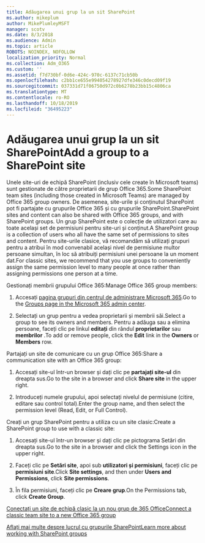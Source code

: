 ```yaml
---
title: Adăugarea unui grup la un sit SharePoint
ms.author: mikeplum
author: MikePlumleyMSFT
manager: scotv
ms.date: 8/3/2018
ms.audience: Admin
ms.topic: article
ROBOTS: NOINDEX, NOFOLLOW
localization_priority: Normal
ms.collection: Adm_O365
ms.custom: ''
ms.assetid: f7d730bf-0d6e-424c-970c-6137c71cb50b
ms.openlocfilehash: c2bb1ce655e994054278927dfe346c0decd09f19
ms.sourcegitcommit: 037331d71f06750d972c0b6278b23bb15c4806ca
ms.translationtype: MT
ms.contentlocale: ro-RO
ms.lasthandoff: 10/18/2019
ms.locfileid: "36495223"
---
```

# <a name="add-a-group-to-a-sharepoint-site"></a><span data-ttu-id="319f5-102">Adăugarea unui grup la un sit SharePoint</span><span class="sxs-lookup"><span data-stu-id="319f5-102">Add a group to a SharePoint site</span></span>

<span data-ttu-id="319f5-103">Unele site-uri de echipă SharePoint (inclusiv cele create în Microsoft teams) sunt gestionate de către proprietarii de grup Office 365.</span><span class="sxs-lookup"><span data-stu-id="319f5-103">Some SharePoint team sites (including those created in Microsoft Teams) are managed by Office 365 group owners.</span></span> <span data-ttu-id="319f5-104">De asemenea, site-urile și conținutul SharePoint pot fi partajate cu grupurile Office 365 și cu grupurile SharePoint.</span><span class="sxs-lookup"><span data-stu-id="319f5-104">SharePoint sites and content can also be shared with Office 365 groups, and with SharePoint groups.</span></span> <span data-ttu-id="319f5-105">Un grup SharePoint este o colecție de utilizatori care au toate același set de permisiuni pentru site-uri și conținut.</span><span class="sxs-lookup"><span data-stu-id="319f5-105">A SharePoint group is a collection of users who all have the same set of permissions to sites and content.</span></span> <span data-ttu-id="319f5-106">Pentru site-urile clasice, vă recomandăm să utilizați grupuri pentru a atribui în mod convenabil același nivel de permisiune multor persoane simultan, în loc să atribuiți permisiuni unei persoane la un moment dat.</span><span class="sxs-lookup"><span data-stu-id="319f5-106">For classic sites, we recommend that you use groups to conveniently assign the same permission level to many people at once rather than assigning permissions one person at a time.</span></span>
  
<span data-ttu-id="319f5-107">Gestionați membrii grupului Office 365:</span><span class="sxs-lookup"><span data-stu-id="319f5-107">Manage Office 365 group members:</span></span>
  
1. <span data-ttu-id="319f5-108">Accesați [pagina grupuri din centrul de administrare Microsoft 365](https://portal.office.com/adminportal/home#/groups).</span><span class="sxs-lookup"><span data-stu-id="319f5-108">Go to the [Groups page in the Microsoft 365 admin center](https://portal.office.com/adminportal/home#/groups).</span></span>
    
2. <span data-ttu-id="319f5-109">Selectați un grup pentru a vedea proprietarii și membrii săi.</span><span class="sxs-lookup"><span data-stu-id="319f5-109">Select a group to see its owners and members.</span></span> <span data-ttu-id="319f5-110">Pentru a adăuga sau a elimina persoane, faceți clic pe linkul **editați** din rândul **proprietarilor** sau **membrilor** .</span><span class="sxs-lookup"><span data-stu-id="319f5-110">To add or remove people, click the **Edit** link in the **Owners** or **Members** row.</span></span> 
    
<span data-ttu-id="319f5-111">Partajați un site de comunicare cu un grup Office 365:</span><span class="sxs-lookup"><span data-stu-id="319f5-111">Share a communication site with an Office 365 group:</span></span>
  
1. <span data-ttu-id="319f5-112">Accesați site-ul într-un browser și dați clic pe **partajați site-ul** din dreapta sus.</span><span class="sxs-lookup"><span data-stu-id="319f5-112">Go to the site in a browser and click **Share site** in the upper right.</span></span> 
    
2. <span data-ttu-id="319f5-113">Introduceți numele grupului, apoi selectați nivelul de permisiune (citire, editare sau control total).</span><span class="sxs-lookup"><span data-stu-id="319f5-113">Enter the group name, and then select the permission level (Read, Edit, or Full Control).</span></span>
    
<span data-ttu-id="319f5-114">Creați un grup SharePoint pentru a utiliza cu un site clasic:</span><span class="sxs-lookup"><span data-stu-id="319f5-114">Create a SharePoint group to use with a classic site:</span></span>
  
1. <span data-ttu-id="319f5-115">Accesați site-ul într-un browser și dați clic pe pictograma Setări din dreapta sus.</span><span class="sxs-lookup"><span data-stu-id="319f5-115">Go to the site in a browser and click the Settings icon in the upper right.</span></span>
    
2. <span data-ttu-id="319f5-116">Faceți clic pe **Setări site**, apoi sub **utilizatori și permisiuni**, faceți clic pe **permisiuni site**.</span><span class="sxs-lookup"><span data-stu-id="319f5-116">Click **Site settings**, and then under **Users and Permissions**, click **Site permissions**.</span></span>
    
3. <span data-ttu-id="319f5-117">În fila permisiuni, faceți clic pe **Creare grup**.</span><span class="sxs-lookup"><span data-stu-id="319f5-117">On the Permissions tab, click **Create Group**.</span></span>
    
[<span data-ttu-id="319f5-118">Conectați un site de echipă clasic la un nou grup de 365 Office</span><span class="sxs-lookup"><span data-stu-id="319f5-118">Connect a classic team site to a new Office 365 group</span></span>](https://go.microsoft.com/fwlink/?linkid=2008654)
  
[<span data-ttu-id="319f5-119">Aflați mai multe despre lucrul cu grupurile SharePoint</span><span class="sxs-lookup"><span data-stu-id="319f5-119">Learn more about working with SharePoint groups</span></span>](https://go.microsoft.com/fwlink/?linkid=874658)
  

